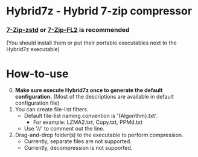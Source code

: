 ﻿# Hybrid7z - Hybrid 7-zip compressor

### [7-Zip-zstd](https://github.com/mcmilk/7-Zip-zstd) or [7-Zip-FL2](https://github.com/conor42/7-Zip-FL2/releases/) is recommended
(You should install them or put their portable executables next to the Hybrid7z executable)

# How-to-use

0. **Make sure execute Hybrid7z once to generate the default configuration.** (Most of the descriptions are available in default configuration file)
1. You can create file-list filters.
    * Default file-list naming convention is '{Algorithm}.txt'.
      * For example: LZMA2.txt, Copy.txt, PPMd.txt
    * Use '//' to comment out the line.
2. Drag-and-drop folder(s) to the executable to perform compression.
    * Currently, separate files are not supported.
    * Currently, decompression is not supported.
